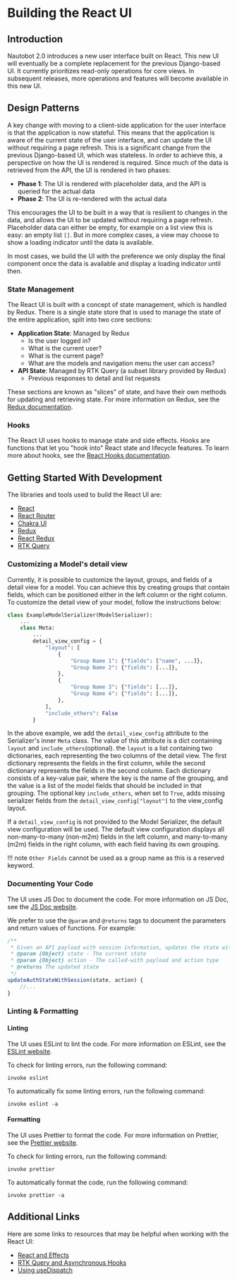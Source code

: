 # Building the React UI

## Introduction

Nautobot 2.0 introduces a new user interface built on React. This new UI will eventually be a complete replacement for the previous Django-based UI. It currently prioritizes read-only operations for core views. In subsequent releases, more operations and features will become available in this new UI.

## Design Patterns

A key change with moving to a client-side application for the user interface is that the application is now stateful. This means that the application is aware of the current state of the user interface, and can update the UI without requiring a page refresh. This is a significant change from the previous Django-based UI, which was stateless. In order to achieve this, a perspective on how the UI is rendered is required. Since much of the data is retrieved from the API, the UI is rendered in two phases:

- **Phase 1**: The UI is rendered with placeholder data, and the API is queried for the actual data
- **Phase 2**: The UI is re-rendered with the actual data

This encourages the UI to be built in a way that is resilient to changes in the data, and allows the UI to be updated without requiring a page refresh. Placeholder data can either be empty, for example on a list view this is easy: an empty list `[]`. But in more complex cases, a view may choose to show a loading indicator until the data is available.

In most cases, we build the UI with the preference we only display the final component once the data is available and display a loading indicator until then.

### State Management

The React UI is built with a concept of state management, which is handled by Redux. There is a single state store that is used to manage the state of the entire application, split into two core sections:

- **Application State**: Managed by Redux
    - Is the user logged in?
    - What is the current user?
    - What is the current page?
    - What are the models and navigation menu the user can access?
- **API State**: Managed by RTK Query (a subset library provided by Redux)
    - Previous responses to detail and list requests

These sections are known as "slices" of state, and have their own methods for updating and retrieving state. For more information on Redux, see the [Redux documentation](https://redux.js.org/).

### Hooks

The React UI uses hooks to manage state and side effects. Hooks are functions that let you "hook into" React state and lifecycle features. To learn more about hooks, see the [React Hooks documentation](https://react.dev/reference/react).

## Getting Started With Development

The libraries and tools used to build the React UI are:

- [React](https://reactjs.org/)
- [React Router](https://reactrouter.com/)
- [Chakra UI](https://chakra-ui.com/)
- [Redux](https://redux.js.org/)
- [React Redux](https://react-redux.js.org/)
- [RTK Query](https://redux-toolkit.js.org/rtk-query/overview)

### Customizing a Model's detail view

Currently, it is possible to customize the layout, groups, and fields of a detail view for a model. You can achieve this by creating groups that contain fields, which can be positioned either in the left column or the right column. To customize the detail view of your model, follow the instructions below:

```python
class ExampleModelSerializer(ModelSerializer):
    ...
    class Meta:
        ...
        detail_view_config = {
            "layout": [
                {
                    "Group Name 1": {"fields": ["name", ...]},
                    "Group Name 2": {"fields": [...]},
                },
                {
                    "Group Name 3": {"fields": [...]},
                    "Group Name 4": {"fields": [...]},
                },
            ],
            "include_others": False
        }
```

In the above example, we add the `detail_view_config` attribute to the Serializer's inner `Meta` class. The value of this attribute is a dict containing `layout` and `include_others`(optional). the `layout` is a list containing two dictionaries, each representing the two columns of the detail view. The first dictionary represents the fields in the first column, while the second dictionary represents the fields in the second column. Each dictionary consists of a key-value pair, where the key is the name of the grouping, and the value is a list of the model fields that should be included in that grouping.
The optional key `include_others`, when set to `True`, adds missing serializer fields from the `detail_view_config["layout"]` to the view_config layout.

If a `detail_view_config` is not provided to the Model Serializer, the default view configuration will be used. The default view configuration displays all non-many-to-many (non-m2m) fields in the left column, and many-to-many (m2m) fields in the right column, with each field having its own grouping.

!!! note
    `Other Fields` cannot be used as a group name as this is a reserved keyword.

### Documenting Your Code

The UI uses JS Doc to document the code. For more information on JS Doc, see the [JS Doc website](https://jsdoc.app/).

We prefer to use the `@param` and `@returns` tags to document the parameters and return values of functions. For example:

```js
/**
 * Given an API payload with session information, updates the state with the session information
 * @param {Object} state - The current state
 * @param {Object} action - The called-with payload and action type
 * @returns The updated state
 */
updateAuthStateWithSession(state, action) {
    //... 
}
```

### Linting & Formatting

#### Linting

The UI uses ESLint to lint the code. For more information on ESLint, see the [ESLint website](https://eslint.org/).

To check for linting errors, run the following command:

```shell
invoke eslint
```

To automatically fix some linting errors, run the following command:

```shell
invoke eslint -a
```

#### Formatting

The UI uses Prettier to format the code. For more information on Prettier, see the [Prettier website](https://prettier.io/).

To check for linting errors, run the following command:

```shell
invoke prettier
```

To automatically format the code, run the following command:

```shell
invoke prettier -a
```

## Additional Links

Here are some links to resources that may be helpful when working with the React UI:

- [React and Effects](https://react.dev/learn/synchronizing-with-effects)
- [RTK Query and Asynchronous Hooks](https://redux-toolkit.js.org/rtk-query/usage/queries#query-hook-options)
- [Using useDispatch](https://react-redux.js.org/api/hooks#usedispatch)
